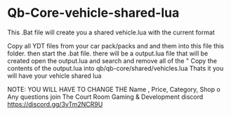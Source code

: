 # Qb-Core-vehicle-shared-lua
This .Bat file will create you a shared vehicle.lua with the current format 

Copy all YDT files from your car pack/packs and and them into this file this folder. then start the .bat file. there will be a output.lua file that will be created
open the output.lua and search and remove all of the " 
Copy the contents of the output.lua into qb/qb-core/shared/vehicles.lua 
Thats it you will have your vehicle shared lua 

NOTE: YOU WILL HAVE TO CHANGE THE Name , Price, Category, Shop 
o
Any questions join The Court Room Gaming & Development  discord https://discord.gg/3vTm2NCR9U
